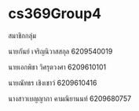 # cs369Group4

สมาชิกกลุ่ม

นายกันย์ เจริญนิวาสสกุล 6209540019
  
นายเอกพิชา วิศรุตวงศา 6209610101
  
นายณัทธร เชิงเชาว์ 6209610416
  
นางสาวเบญญาภา คามณิยานนท์ 6209680757
